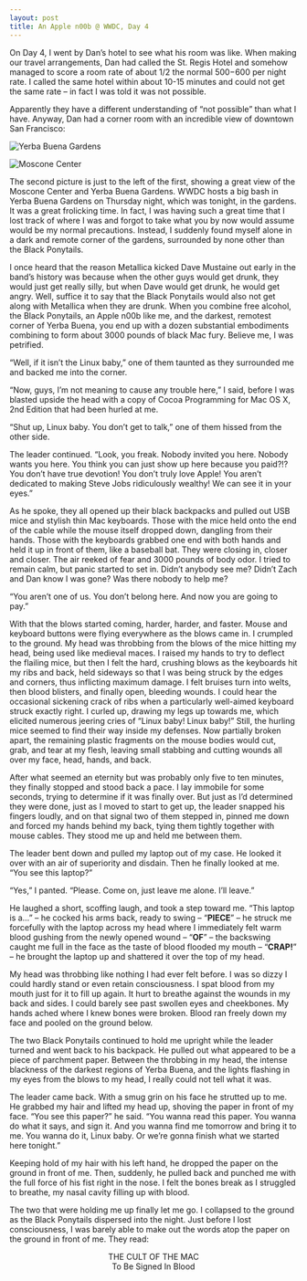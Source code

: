 ```yaml
---
layout: post
title: An Apple n00b @ WWDC, Day 4
---
```

On Day 4, I went by Dan’s hotel to see what his room was like. When making our travel arrangements, Dan had called the St. Regis Hotel and somehow managed to score a room rate of about 1/2 the normal $500-$600 per night rate. I called the same hotel within about 10-15 minutes and could not get the same rate – in fact I was told it was not possible.

Apparently they have a different understanding of “not possible” than what I have. Anyway, Dan had a corner room with an incredible view of downtown San Francisco:

![Yerba Buena Gardens](https://s3.amazonaws.com/seepingmatter/images/2008-wwdc-yerba-buena.jpg)

![Moscone Center](https://s3.amazonaws.com/seepingmatter/images/2008-wwdc-moscone.jpg)

The second picture is just to the left of the first, showing a great view of the Moscone Center and Yerba Buena Gardens. WWDC hosts a big bash in Yerba Buena Gardens on Thursday night, which was tonight, in the gardens. It was a great frolicking time. In fact, I was having such a great time that I lost track of where I was and forgot to take what you by now would assume would be my normal precautions. Instead, I suddenly found myself alone in a dark and remote corner of the gardens, surrounded by none other than the Black Ponytails.

I once heard that the reason Metallica kicked Dave Mustaine out early in the band’s history was because when the other guys would get drunk, they would just get really silly, but when Dave would get drunk, he would get angry. Well, suffice it to say that the Black Ponytails would also not get along with Metallica when they are drunk. When you combine free alcohol, the Black Ponytails, an Apple n00b like me, and the darkest, remotest corner of Yerba Buena, you end up with a dozen substantial embodiments combining to form about 3000 pounds of black Mac fury. Believe me, I was petrified.

“Well, if it isn’t the Linux baby,” one of them taunted as they surrounded me and backed me into the corner.

“Now, guys, I’m not meaning to cause any trouble here,” I said, before I was blasted upside the head with a copy of Cocoa Programming for Mac OS X, 2nd Edition that had been hurled at me.

“Shut up, Linux baby. You don’t get to talk,” one of them hissed from the other side.

The leader continued. “Look, you freak. Nobody invited you here. Nobody wants you here. You think you can just show up here because you paid?!? You don’t have true devotion! You don’t truly love Apple! You aren’t dedicated to making Steve Jobs ridiculously wealthy! We can see it in your eyes.”

As he spoke, they all opened up their black backpacks and pulled out USB mice and stylish thin Mac keyboards. Those with the mice held onto the end of the cable while the mouse itself dropped down, dangling from their hands. Those with the keyboards grabbed one end with both hands and held it up in front of them, like a baseball bat. They were closing in, closer and closer. The air reeked of fear and 3000 pounds of body odor. I tried to remain calm, but panic started to set in. Didn’t anybody see me? Didn’t Zach and Dan know I was gone? Was there nobody to help me?

“You aren’t one of us. You don’t belong here. And now you are going to pay.”

With that the blows started coming, harder, harder, and faster. Mouse and keyboard buttons were flying everywhere as the blows came in. I crumpled to the ground. My head was throbbing from the blows of the mice hitting my head, being used like medieval maces. I raised my hands to try to deflect the flailing mice, but then I felt the hard, crushing blows as the keyboards hit my ribs and back, held sideways so that I was being struck by the edges and corners, thus inflicting maximum damage. I felt bruises turn into welts, then blood blisters, and finally open, bleeding wounds. I could hear the occasional sickening crack of ribs when a particularly well-aimed keyboard struck exactly right. I curled up, drawing my legs up towards me, which elicited numerous jeering cries of “Linux baby! Linux baby!” Still, the hurling mice seemed to find their way inside my defenses. Now partially broken apart, the remaining plastic fragments on the mouse bodies would cut, grab, and tear at my flesh, leaving small stabbing and cutting wounds all over my face, head, hands, and back.

After what seemed an eternity but was probably only five to ten minutes, they finally stopped and stood back a pace. I lay immobile for some seconds, trying to determine if it was finally over. But just as I’d determined they were done, just as I moved to start to get up, the leader snapped his fingers loudly, and on that signal two of them stepped in, pinned me down and forced my hands behind my back, tying them tightly together with mouse cables. They stood me up and held me between them.

The leader bent down and pulled my laptop out of my case. He looked it over with an air of superiority and disdain. Then he finally looked at me. “You see this laptop?”

“Yes,” I panted. “Please. Come on, just leave me alone. I’ll leave.”

He laughed a short, scoffing laugh, and took a step toward me. “This laptop is a…” – he cocked his arms back, ready to swing – “**PIECE**” – he struck me forcefully with the laptop across my head where I immediately felt warm blood gushing from the newly opened wound – “**OF**” – the backswing caught me full in the face as the taste of blood flooded my mouth – “**CRAP!**” – he brought the laptop up and shattered it over the top of my head.

My head was throbbing like nothing I had ever felt before. I was so dizzy I could hardly stand or even retain consciousness. I spat blood from my mouth just for it to fill up again. It hurt to breathe against the wounds in my back and sides. I could barely see past swollen eyes and cheekbones. My hands ached where I knew bones were broken. Blood ran freely down my face and pooled on the ground below.

The two Black Ponytails continued to hold me upright while the leader turned and went back to his backpack. He pulled out what appeared to be a piece of parchment paper. Between the throbbing in my head, the intense blackness of the darkest regions of Yerba Buena, and the lights flashing in my eyes from the blows to my head, I really could not tell what it was.

The leader came back. With a smug grin on his face he strutted up to me. He grabbed my hair and lifted my head up, shoving the paper in front of my face. “You see this paper?” he said. “You wanna read this paper. You wanna do what it says, and sign it. And you wanna find me tomorrow and bring it to me. You wanna do it, Linux baby. Or we’re gonna finish what we started here tonight.”

Keeping hold of my hair with his left hand, he dropped the paper on the ground in front of me. Then, suddenly, he pulled back and punched me with the full force of his fist right in the nose. I felt the bones break as I struggled to breathe, my nasal cavity filling up with blood.

The two that were holding me up finally let me go. I collapsed to the ground as the Black Ponytails dispersed into the night. Just before I lost consciousness, I was barely able to make out the words atop the paper on the ground in front of me. They read:

<p align="center">
THE CULT OF THE MAC<br/>
To Be Signed In Blood
</p>